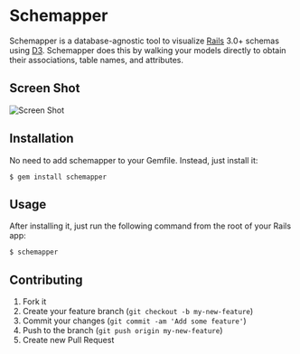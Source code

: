 # Schemapper

Schemapper is a database-agnostic tool to visualize [Rails](http://rubyonrails.org/) 3.0+ schemas using [D3](http://d3js.org/).
Schemapper does this by walking your models directly to obtain their associations, table names, and attributes.

## Screen Shot
![Screen Shot](https://raw.github.com/NathanielWroblewski/schemapper/master/screen_shot.png)

## Installation

No need to add schemapper to your Gemfile.  Instead, just install it:

    $ gem install schemapper

## Usage

After installing it, just run the following command from the root of your Rails app:

    $ schemapper

## Contributing

1. Fork it
2. Create your feature branch (`git checkout -b my-new-feature`)
3. Commit your changes (`git commit -am 'Add some feature'`)
4. Push to the branch (`git push origin my-new-feature`)
5. Create new Pull Request

